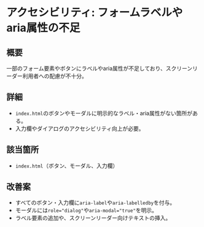 # アクセシビリティ: フォームラベルやaria属性の不足

## 概要
一部のフォーム要素やボタンにラベルやaria属性が不足しており、スクリーンリーダー利用者への配慮が不十分。

## 詳細
- `index.html`のボタンやモーダルに明示的なラベル・aria属性がない箇所がある。
- 入力欄やダイアログのアクセシビリティ向上が必要。

## 該当箇所
- `index.html`（ボタン、モーダル、入力欄）

## 改善案
- すべてのボタン・入力欄に`aria-label`や`aria-labelledby`を付与。
- モーダルには`role="dialog"`や`aria-modal="true"`を明示。
- ラベル要素の追加や、スクリーンリーダー向けテキストの挿入。
